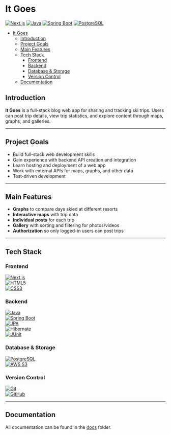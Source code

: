 # It Goes  
[![Next.js](https://img.shields.io/badge/Next.js-000000?style=for-the-badge&logo=next.js&logoColor=white)](https://nextjs.org)
[![Java](https://img.shields.io/badge/Java-ED8B00?style=for-the-badge&logo=openjdk&logoColor=white)](https://dev.java/) 
[![Spring Boot](https://img.shields.io/badge/Spring%20Boot-6DB33F?style=for-the-badge&logo=springboot&logoColor=white)](https://spring.io/projects/spring-boot) 
[![PostgreSQL](https://img.shields.io/badge/PostgreSQL-316192?style=for-the-badge&logo=postgresql&logoColor=white)](https://www.postgresql.org/)


- [It Goes](#it-goes)
  - [Introduction](#introduction)
  - [Project Goals](#project-goals)
  - [Main Features](#main-features)
  - [Tech Stack](#tech-stack)
    - [Frontend](#frontend)
    - [Backend](#backend)
    - [Database \& Storage](#database--storage)
    - [Version Control](#version-control)
  - [Documentation](#documentation)


## Introduction
**It Goes** is a full-stack blog web app for sharing and tracking ski trips. Users can post trip details, view trip statistics, and explore content through maps, graphs, and galleries.

---

## Project Goals
- Build full-stack web development skills  
- Gain experience with backend API creation and integration  
- Learn hosting and deployment of a web app  
- Work with external APIs for maps, graphs, and other data
- Test-driven development

---

## Main Features
- **Graphs** to compare days skied at different resorts  
- **Interactive maps** with trip data  
- **Individual posts** for each trip  
- **Gallery** with sorting and filtering for photos/videos  
- **Authorization** so only logged-in users can post trips  

---

## Tech Stack

### Frontend  
[![Next.js](https://img.shields.io/badge/Next.js-000000?style=for-the-badge&logo=next.js&logoColor=white)](https://nextjs.org/)  
[![HTML5](https://img.shields.io/badge/HTML5-E34F26?style=for-the-badge&logo=html5&logoColor=white)](https://developer.mozilla.org/en-US/docs/Web/HTML)  
[![CSS3](https://img.shields.io/badge/CSS3-1572B6?style=for-the-badge&logo=css3&logoColor=white)](https://developer.mozilla.org/en-US/docs/Web/CSS)  

### Backend  
[![Java](https://img.shields.io/badge/Java-ED8B00?style=for-the-badge&logo=openjdk&logoColor=white)](https://dev.java/)  
[![Spring Boot](https://img.shields.io/badge/Spring%20Boot-6DB33F?style=for-the-badge&logo=springboot&logoColor=white)](https://spring.io/projects/spring-boot)  
[![JPA](https://img.shields.io/badge/JPA-6DB33F?style=for-the-badge)](https://jakarta.ee/specifications/persistence/)  
[![Hibernate](https://img.shields.io/badge/Hibernate-59666C?style=for-the-badge&logo=hibernate&logoColor=white)](https://hibernate.org/)  
[![JUnit](https://img.shields.io/badge/JUnit-25A162?style=for-the-badge&logo=junit5&logoColor=white)](https://junit.org/junit5/)  

### Database & Storage  
[![PostgreSQL](https://img.shields.io/badge/PostgreSQL-316192?style=for-the-badge&logo=postgresql&logoColor=white)](https://www.postgresql.org/)  
[![AWS S3](https://img.shields.io/badge/AWS%20S3-232F3E?style=for-the-badge&logo=amazonaws&logoColor=white)](https://aws.amazon.com/s3/)  

### Version Control  
[![Git](https://img.shields.io/badge/Git-F05032?style=for-the-badge&logo=git&logoColor=white)](https://git-scm.com/)  
[![GitHub](https://img.shields.io/badge/GitHub-181717?style=for-the-badge&logo=github&logoColor=white)](https://github.com/)  

---

## Documentation
All documentation can be found in the [docs](/docs/) folder.